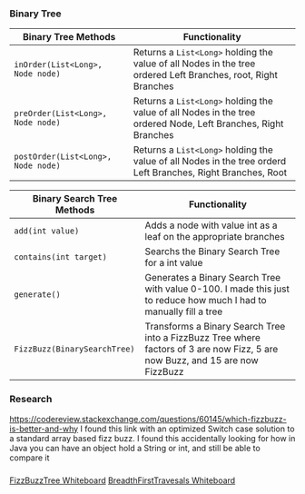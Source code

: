 ### Binary Tree

| Binary Tree Methods               | Functionality                                                                                                 |
|-----------------------------------|---------------------------------------------------------------------------------------------------------------|
| `inOrder(List<Long>, Node node)`  | Returns a `List<Long>` holding the value of all Nodes in the tree ordered Left Branches, root, Right Branches |       |
| `preOrder(List<Long>, Node node)` | Returns a `List<Long>` holding the value of all Nodes in the tree ordered Node, Left Branches, Right Branches |
| `postOrder(List<Long>, Node node)`| Returns a `List<Long>` holding the value of all Nodes in the tree orderd Left Branches, Right Branches, Root  |


| Binary Search Tree Methods  | Functionality                                                                                                                 |
|-----------------------------|-------------------------------------------------------------------------------------------------------------------------------|
| `add(int value)`            | Adds a node with value int as a leaf on the appropriate branches                                                              |
| `contains(int target)`      | Searchs the Binary Search Tree for a int value                                                                                |
| `generate()`                | Generates a Binary Search Tree with value 0-100. I made this just to reduce how much I had to manually fill a tree            | 
| `FizzBuzz(BinarySearchTree)`| Transforms a Binary Search Tree into a FizzBuzz Tree where factors of 3 are now Fizz, 5 are now Buzz, and 15 are now FizzBuzz |

### Research
https://codereview.stackexchange.com/questions/60145/which-fizzbuzz-is-better-and-why
I found this link with an optimized Switch case solution to a standard array based fizz buzz.
I found this accidentally looking for how in Java you can have an object hold a String or int, and still be able to compare it 
###
[FizzBuzzTree Whiteboard](https://github.com/MichaelJahns/codeChallenges/blob/master/java/src/assets/FizzBuzz.jpg)
[BreadthFirstTravesals Whiteboard](https://github.com/MichaelJahns/codeChallenges/blob/master/java/src/assets/BreadthFirstTravesal.jpg)
